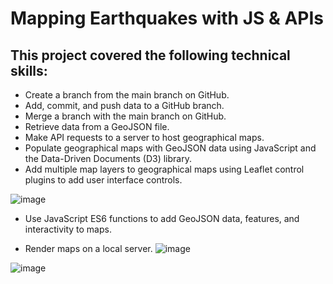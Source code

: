 # Mapping Earthquakes with JS & APIs
 
## This project covered the following technical skills:
 - Create a branch from the main branch on GitHub.
 - Add, commit, and push data to a GitHub branch.
 - Merge a branch with the main branch on GitHub.
 - Retrieve data from a GeoJSON file.
 - Make API requests to a server to host geographical maps.
 - Populate geographical maps with GeoJSON data using JavaScript and the Data-Driven Documents (D3) library.
 - Add multiple map layers to geographical maps using Leaflet control plugins to add user interface controls.

 ![image](https://user-images.githubusercontent.com/107438816/191908238-97e025a6-77a4-4e41-a0ed-3e5cc11402ba.png)
 
 - Use JavaScript ES6 functions to add GeoJSON data, features, and interactivity to maps. <br>


 - Render maps on a local server.
 ![image](https://user-images.githubusercontent.com/107438816/191908444-404e7d20-b90d-4dc8-acdd-01da78bd6278.png)



![image](https://user-images.githubusercontent.com/107438816/191908114-50389ffb-285e-49e9-9f29-be4226e76707.png)
